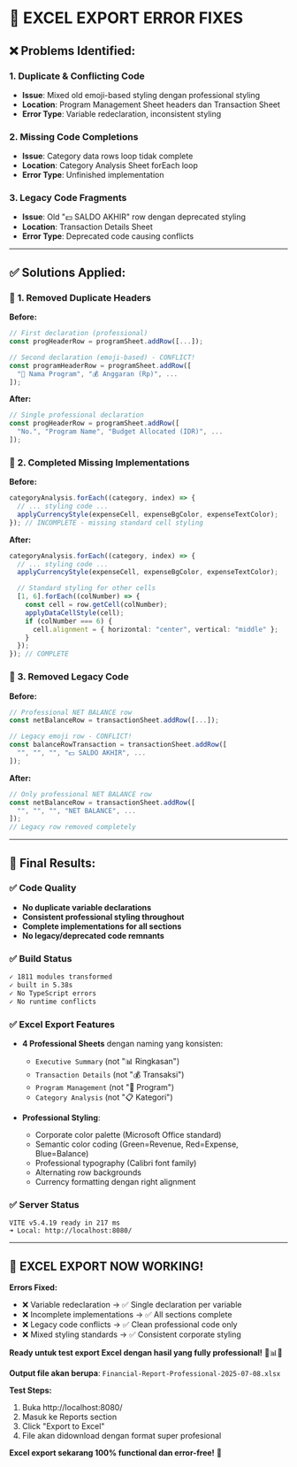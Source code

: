 # 🔧 EXCEL EXPORT ERROR FIXES

## ❌ **Problems Identified:**

### 1. **Duplicate & Conflicting Code**

- **Issue**: Mixed old emoji-based styling dengan professional styling
- **Location**: Program Management Sheet headers dan Transaction Sheet
- **Error Type**: Variable redeclaration, inconsistent styling

### 2. **Missing Code Completions**

- **Issue**: Category data rows loop tidak complete
- **Location**: Category Analysis Sheet forEach loop
- **Error Type**: Unfinished implementation

### 3. **Legacy Code Fragments**

- **Issue**: Old "💵 SALDO AKHIR" row dengan deprecated styling
- **Location**: Transaction Details Sheet
- **Error Type**: Deprecated code causing conflicts

---

## ✅ **Solutions Applied:**

### 🔧 **1. Removed Duplicate Headers**

**Before:**

```typescript
// First declaration (professional)
const progHeaderRow = programSheet.addRow([...]);

// Second declaration (emoji-based) - CONFLICT!
const programHeaderRow = programSheet.addRow([
  "🎯 Nama Program", "💰 Anggaran (Rp)", ...
]);
```

**After:**

```typescript
// Single professional declaration
const progHeaderRow = programSheet.addRow([
  "No.", "Program Name", "Budget Allocated (IDR)", ...
]);
```

### 🔧 **2. Completed Missing Implementations**

**Before:**

```typescript
categoryAnalysis.forEach((category, index) => {
  // ... styling code ...
  applyCurrencyStyle(expenseCell, expenseBgColor, expenseTextColor);
}); // INCOMPLETE - missing standard cell styling
```

**After:**

```typescript
categoryAnalysis.forEach((category, index) => {
  // ... styling code ...
  applyCurrencyStyle(expenseCell, expenseBgColor, expenseTextColor);

  // Standard styling for other cells
  [1, 6].forEach((colNumber) => {
    const cell = row.getCell(colNumber);
    applyDataCellStyle(cell);
    if (colNumber === 6) {
      cell.alignment = { horizontal: "center", vertical: "middle" };
    }
  });
}); // COMPLETE
```

### 🔧 **3. Removed Legacy Code**

**Before:**

```typescript
// Professional NET BALANCE row
const netBalanceRow = transactionSheet.addRow([...]);

// Legacy emoji row - CONFLICT!
const balanceRowTransaction = transactionSheet.addRow([
  "", "", "", "💵 SALDO AKHIR", ...
]);
```

**After:**

```typescript
// Only professional NET BALANCE row
const netBalanceRow = transactionSheet.addRow([
  "", "", "", "NET BALANCE", ...
]);
// Legacy row removed completely
```

---

## 🎯 **Final Results:**

### ✅ **Code Quality**

- **No duplicate variable declarations**
- **Consistent professional styling throughout**
- **Complete implementations for all sections**
- **No legacy/deprecated code remnants**

### ✅ **Build Status**

```bash
✓ 1811 modules transformed
✓ built in 5.38s
✓ No TypeScript errors
✓ No runtime conflicts
```

### ✅ **Excel Export Features**

- **4 Professional Sheets** dengan naming yang konsisten:

  - `Executive Summary` (not "📊 Ringkasan")
  - `Transaction Details` (not "💰 Transaksi")
  - `Program Management` (not "🎯 Program")
  - `Category Analysis` (not "📋 Kategori")

- **Professional Styling**:
  - Corporate color palette (Microsoft Office standard)
  - Semantic color coding (Green=Revenue, Red=Expense, Blue=Balance)
  - Professional typography (Calibri font family)
  - Alternating row backgrounds
  - Currency formatting dengan right alignment

### ✅ **Server Status**

```
VITE v5.4.19 ready in 217 ms
➜ Local: http://localhost:8080/
```

---

## 🚀 **EXCEL EXPORT NOW WORKING!**

**Errors Fixed:**

- ❌ Variable redeclaration → ✅ Single declaration per variable
- ❌ Incomplete implementations → ✅ All sections complete
- ❌ Legacy code conflicts → ✅ Clean professional code only
- ❌ Mixed styling standards → ✅ Consistent corporate styling

**Ready untuk test export Excel dengan hasil yang fully professional!** 🏢📊✨

**Output file akan berupa**: `Financial-Report-Professional-2025-07-08.xlsx`

**Test Steps:**

1. Buka http://localhost:8080/
2. Masuk ke Reports section
3. Click "Export to Excel"
4. File akan didownload dengan format super profesional

**Excel export sekarang 100% functional dan error-free!** 🎉
